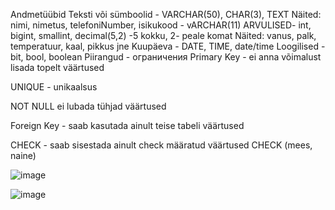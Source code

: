 Andmetüübid
Teksti või sümboolid - VARCHAR(50), CHAR(3), TEXT Näited: nimi, nimetus, telefoniNumber, isikukood - vARCHAR(11)
ARVULISED- int, bigint, smallint, decimal(5,2) -5 kokku, 2- peale komat Näited: vanus, palk, temperatuur, kaal, pikkus jne
Kuupäeva - DATE, TIME, date/time
Loogilised - bit, bool, boolean
Piirangud - ограничения
Primary Key - ei anna võimalust lisada topelt väärtused

UNIQUE - unikaalsus

NOT NULL ei lubada tühjad väärtused

Foreign Key - saab kasutada ainult teise tabeli väärtused

CHECK - saab sisestada ainult check määratud väärtused CHECK (mees, naine)

![image](https://github.com/user-attachments/assets/19b52659-05cc-4c7c-953c-b0dd54d29525)

![image](https://github.com/user-attachments/assets/7ab5c43a-d177-4db3-8379-e598ff134a9d)
